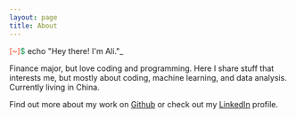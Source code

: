 ```yaml
---
layout: page
title: About
---
```

<div class="about-greeting">
<span style="color: #fc4a1a">[~]</span><span style="color: #0d904f">$</span>  echo "Hey there! I'm Ali."<span class="cursor">&#95;</span>
</div>

Finance major, but love coding and programming. Here I share stuff that
interests me, but mostly about coding, machine learning, and data analysis.
Currently living in China.

Find out more about my work on [Github](https://github.com/alisiina) or check
out my [LinkedIn](https://linkedin.com/in/alisina) profile.
